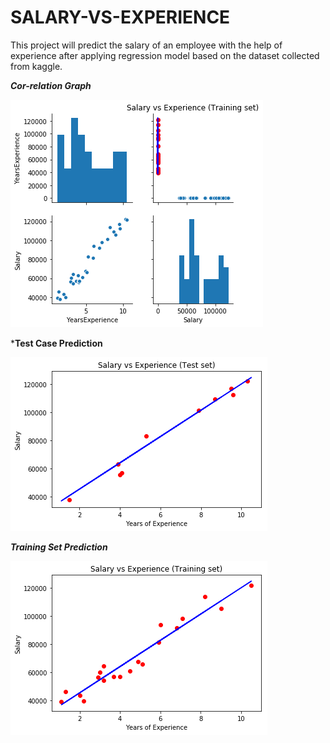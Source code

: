 # SALARY-VS-EXPERIENCE
This project will predict the salary of an employee with the help of experience after applying regression model based on the dataset collected from kaggle.

***Cor-relation Graph***

![picture alt](https://github.com/aayushjn2/SALARY-VS-EXPERIENCE/blob/master/CorrelationGraphs.png)


***Test Case Prediction**

![picture alt](https://github.com/aayushjn2/SALARY-VS-EXPERIENCE/blob/master/TestSet.png)


***Training Set Prediction***

![picture alt](https://github.com/aayushjn2/SALARY-VS-EXPERIENCE/blob/master/TrainingSet.png)
